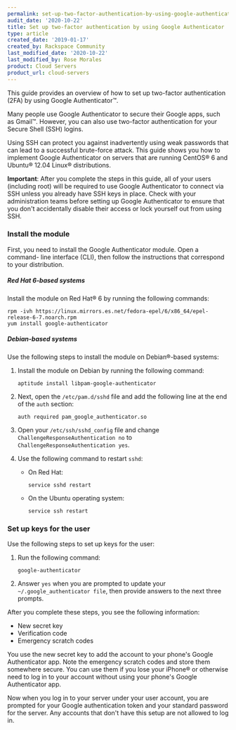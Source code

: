 ```yaml
---
permalink: set-up-two-factor-authentication-by-using-google-authenticator/
audit_date: '2020-10-22'
title: Set up two-factor authentication by using Google Authenticator
type: article
created_date: '2019-01-17'
created_by: Rackspace Community
last_modified_date: '2020-10-22'
last_modified_by: Rose Morales
product: Cloud Servers
product_url: cloud-servers
---
```


This guide provides an overview of how to set up two-factor authentication
(2FA) by using Google Authenticator&trade;.

Many people use Google Authenticator to secure their Google apps, such as
Gmail&trade;. However, you can also use two-factor authentication for your
Secure Shell (SSH) logins.

Using SSH can protect you against inadvertently using weak passwords that can
lead to a successful brute-force attack. This guide shows you how to implement
Google Authenticator on servers that are running CentOS&reg; 6 and Ubuntu&reg;
12.04 Linux&reg; distributions.

**Important**: After you complete the steps in this guide, all of your users
(including root) will be required to use Google Authenticator to connect via
SSH unless you already have SSH keys in place. Check with your administration
teams before setting up Google Authenticator to ensure that you don't
accidentally disable their access or lock yourself out from using SSH.

### Install the module

First, you need to install the Google Authenticator module. Open a command-
line interface (CLI), then follow the instructions that correspond to your
distribution.

##### Red Hat 6-based systems

Install the module on Red Hat&reg; 6 by running the following commands:

    rpm -ivh https://linux.mirrors.es.net/fedora-epel/6/x86_64/epel-release-6-7.noarch.rpm
    yum install google-authenticator

##### Debian-based systems

Use the following steps to install the module on Debian&reg;-based systems:

1. Install the module on Debian by running the following command:

       aptitude install libpam-google-authenticator

2. Next, open the `/etc/pam.d/sshd` file and add the following line at the end
   of the `auth` section:

       auth required pam_google_authenticator.so

3. Open your `/etc/ssh/sshd_config` file and change
   `ChallengeResponseAuthentication no` to `ChallengeResponseAuthentication
   yes`.

4. Use the following command to restart `sshd`:

   - On Red Hat:

         service sshd restart

   - On the Ubuntu operating system:

         service ssh restart

### Set up keys for the user

Use the following steps to set up keys for the user:

1. Run the following command:

       google-authenticator

2. Answer `yes` when you are prompted to update your
   `~/.google_authenticator file`, then provide answers to the
   next three prompts.

After you complete these steps, you see the following information:

- New secret key
- Verification code
- Emergency scratch codes

You use the new secret key to add the account to your phone's Google
Authenticator app. Note the emergency scratch codes and store them somewhere
secure. You can use them if you lose your iPhone&reg; or otherwise need to log
in to your account without using your phone's Google Authenticator app.

Now when you log in to your server under your user account, you are prompted
for your Google authentication token and your standard password for the
server. Any accounts that don't have this setup are not allowed to log in.
